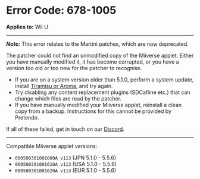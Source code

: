 # Error Code: 678-1005
**Applies to:** Wii U

---

***Note:*** This error relates to the Martini patches, which are now deprecated.

The patcher could not find an unmodified copy of the Miiverse applet. Either you have manually modified it, it has
become corrupted, or you have a version too old or too new for the patcher to recognise.

- If you are on a system version older than 5.1.0, perform a system update, install
  [Tiramisu or Aroma](https://wiiu.hacks.guide), and try again.
- Try disabling any content replacement plugins (SDCafiine etc.) that can change which files are read by the patcher.
- If you have manually modified your Miiverse applet, reinstall a clean copy from a backup. Instructions for this
  cannot be provided by Pretendo.

If all of these failed, get in touch on our [Discord](https://invite.gg/pretendo).

---

Compatible Miiverse applet versions:
 - `000500301001600A v113` (JPN 5.1.0 - 5.5.6)
 - `000500301001610A v113` (USA 5.1.0 - 5.5.6)
 - `000500301001620A v113` (EUR 5.1.0 - 5.5.6)
